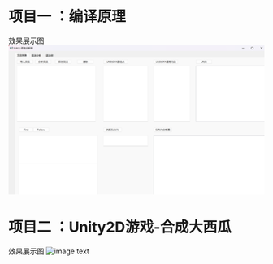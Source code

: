 # 项目一 ：编译原理
效果展示图 ![image text](https://github.com/QZM111/C-/blob/main/编译原理/语法分析程序.png)
# 项目二 ：Unity2D游戏-合成大西瓜
效果展示图 ![image text]((https://github.com/QZM111/C-/blob/main/Unity2D/%E5%90%88%E6%88%90%E5%A4%A7%E8%A5%BF%E7%93%9C/%E5%B1%8F%E5%B9%95%E6%88%AA%E5%9B%BE%202025-02-24%20213235.png))
